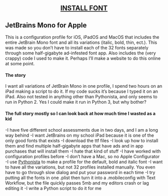 ##  <p style="text-align: center;">[INSTALL FONT](https://github.com/James-Tuppen/JetBrains-Mono-for-Apple/raw/main/JetBrains%20Mono.mobileconfig)</p>

## JetBrains Mono for Apple
This is a configuration profile for iOS, iPadOS and MacOS that includes the entire JetBrain Mono font and all its variations (italic, bold, thin, ect.). This was made so you don’t have to install each of the 32 fonts separately through some half-gigabyte ad-infested font app. Also includes the (very crappy) code I used to make it. Perhaps I’ll make a website to do this online at some point.

#### The story
I want all variations of JetBrain Mono in one profile, I spend two hours on an iPad making a script to do it. If my code sucks it’s because I typed it on an iPad. Also not tested in anything other than Pythonista, and only seems to run in Python 2. Yes I could make it run in Python 3, but why bother?

#### The full story mostly so I can look back at how much time I wasted as a kid
-I have five different school assessments due in two days, and I am a long way behind
-I want JetBrains on my school iPad because it is one of the only good fonts that exists
-I download the ttf files
-I look up how to install them and find multiple half-gigabyte apps that have ads and in app purchases that will install them
-I hate that kind of stuff
-I have worked with configuration profiles before
-I don’t have a Mac, so no Apple Configurator
-I use [Pythonista](https://apps.apple.com/au/app/pythonista-3/id1085978097) to make a profile for the default, bold and italic font
-I want to have all the variations, but not 32 profiles installed manually. You even have to go through slow dialog and put your password in each time
-I try putting all the fonts in one .plist then turn it into a .mobileconfig with Text Workflow, but the file quickly passes 5mb and my editors crash or lag editing it
-I write a Python script to do it for me
